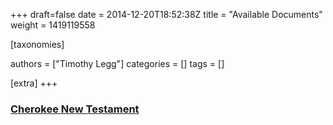 +++
draft=false
date = 2014-12-20T18:52:38Z
title = "Available Documents"
weight = 1419119558

[taxonomies]

authors = ["Timothy Legg"]
categories = []
tags = []

[extra]
+++

### [Cherokee New Testament](@/Cherokee-New-Testament/index.md)

<!-- more -->